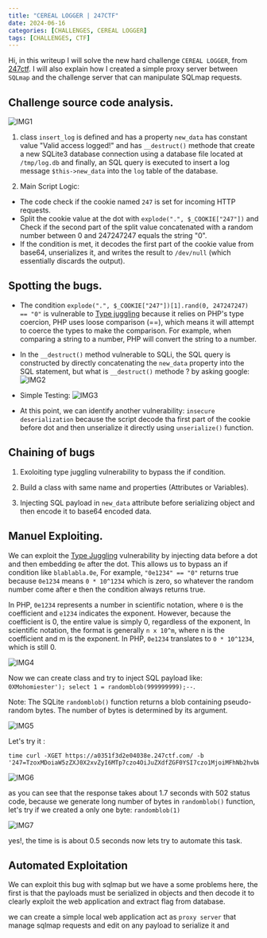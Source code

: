 ```yaml
---
title: "CEREAL LOGGER | 247CTF"
date: 2024-06-16
categories: [CHALLENGES, CEREAL LOGGER]
tags: [CHALLENGES, CTF] 
---
```


Hi, in this writeup I will solve the new hard challenge `CEREAL LOGGER`, from [247ctf](https://247ctf.com/). I will also explain how I created a simple proxy server between `SQLmap` and the challenge server that can manipulate SQLmap requests.

## Challenge source code analysis.
![IMG1](https://github.com/0XMohomiester/0XMohomiester.github.io/assets/47929033/24a5b14d-3451-4ac3-a4e2-5855c6ce6cfb)

1) class `insert_log` is defined and has a property `new_data` has constant value "Valid access logged!"
and has `__destruct()` methode that create a new SQLite3 database connection using a database file located at `/tmp/log.db` and finally, an SQL query is executed to insert a log message `$this->new_data` into the `log` table of the database.

2) Main Script Logic: 
  - The code check if the cookie named `247` is set for incoming HTTP requests.
  - Split the cookie value at the dot with `explode(".", $_COOKIE["247"])` and Check if the second part of the split value concatenated with a random number between 0 and 247247247 equals the string "0".
  - If the condition is met, it decodes the first part of the cookie value from base64, unserializes it, and writes the result to `/dev/null` (which essentially discards the output).

## Spotting the bugs.

- The condition `explode(".", $_COOKIE["247"])[1].rand(0, 247247247) == "0"` is vulnerable to [Type juggling](https://medium.com/swlh/php-type-juggling-vulnerabilities-3e28c4ed5c09) because it relies on PHP's type coercion, PHP uses loose comparison (==), which means it will attempt to coerce the types to make the comparison. For example, when comparing a string to a number, PHP will convert the string to a number.
- In the `__destruct()` method vulnerable to SQLi, the SQL query is constructed by directly concatenating the `new_data` property into the SQL statement, but what is `__destruct()` methode ? by asking google: 
![IMG2](https://github.com/0XMohomiester/0XMohomiester.github.io/assets/47929033/3fff93f5-7be6-48c0-ad49-09670eac2244)

- Simple Testing: 
![IMG3](https://github.com/0XMohomiester/0XMohomiester.github.io/assets/47929033/ddbe1977-a921-4bfd-8c11-d2325a71a75e)

- At this point, we can identify another vulnerability: `insecure deserialization` because the script decode tha first part of the cookie before dot and then unserialize it directly using `unserialize()` function.

## Chaining of bugs 

1) Exoloiting type juggling vulnerability to bypass the if condition.

2) Build a class with same name and properties (Attributes or Variables). 

3) Injecting SQL payload in `new_data` attribute before serializing object and then encode it to base64 encoded data.

## Manuel Exploiting.

We can exploit the [Type Juggling](https://www.php.net/manual/en/language.types.type-juggling.php) vulnerability by injecting data before a dot and then embedding `0e` after the dot. This allows us to bypass an if condition like `blablabla.0e`, For example, `"0e1234" == "0"` returns true because `0e1234` means `0 * 10^1234` which is zero, so whatever the random number come after e then the condition always returns true.  

In PHP, `0e1234` represents a number in scientific notation, where `0` is the coefficient and `e1234` indicates the exponent. However, because the coefficient is 0, the entire value is simply 0, regardless of the exponent, In scientific notation, the format is generally `n x 10^m`, where n is the coefficient and m is the exponent. In PHP, `0e1234` translates to `0 * 10^1234`, which is still 0.

![IMG4](https://github.com/0XMohomiester/0XMohomiester.github.io/assets/47929033/89f5c1eb-c699-4b4c-9b36-fdd59ad3c464)

Now we can create class and try to inject SQL payload like: `0XMohomiester'); select 1 = randomblob(999999999);--`.

Note: The SQLite `randomblob()` function returns a blob containing pseudo-random bytes. The number of bytes is determined by its argument.


![IMG5](https://github.com/0XMohomiester/0XMohomiester.github.io/assets/47929033/3132b08b-bd51-4666-bc5e-08125625a523)


Let's try it :

```
time curl -XGET https://a0351f3d2e04038e.247ctf.com/ -b '247=TzoxMDoiaW5zZXJ0X2xvZyI6MTp7czo4OiJuZXdfZGF0YSI7czo1MjoiMFhNb2hvbWllc3RlcicpOyBzZWxlY3QgMSA9IHJhbmRvbWJsb2IoOTk5OTk5OTk5KTstLSI7fQ==.0e'
```

![IMG6](https://github.com/0XMohomiester/0XMohomiester.github.io/assets/47929033/645e72aa-4228-4a34-be67-ec1b684e9ac3)

as you can see that the response takes about 1.7 seconds with 502 status code, because we generate long number of bytes in `randomblob()` function, let's try if we created a only one byte: `randomblob(1)` 


![IMG7](https://github.com/0XMohomiester/0XMohomiester.github.io/assets/47929033/3e431425-c0fe-40aa-9d6e-25c16f4a7b44)

yes!, the time is is about 0.5 seconds now lets try to automate this task.



## Automated Exploitation

We can exploit this bug with sqlmap but we have a some problems here, the first is that the payloads must be serialized in objects and then decode it to clearly exploit the web application and extract flag from database.

we can create a simple local web application act as `proxy server` that manage sqlmap requests and edit on any payload to serialize it and 


